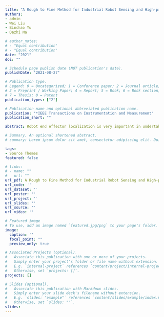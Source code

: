 ```yaml
---
title: "A Rough to Fine Method for Industrial Robot Sensing and High-precision Guidance"
authors:
- admin
- Wei Liu
- Binchao Yu
- Dazhi Ma

# author_notes:
# - "Equal contribution"
# - "Equal contribution"
date: "2021"
doi: ""

# Schedule page publish date (NOT publication's date).
publishDate: "2021-08-27"

# Publication type.
# Legend: 0 = Uncategorized; 1 = Conference paper; 2 = Journal article;
# 3 = Preprint / Working Paper; 4 = Report; 5 = Book; 6 = Book section;
# 7 = Thesis; 8 = Patent
publication_types: ["2"]

# Publication name and optional abbreviated publication name.
publication: "*IEEE Transactions on Instrumentation and Measurement"
publication_short: ""

abstract: Robot end effector localization is very important in undertaking high-precision tasks. This paper addresses the precise localization and guidance of the robotic end effector by introducing an industrial stereo-vision sensing and robot guidance system which is based on a high-precision artificial vision target extraction. Firstly, a new hand-eye calibration method is introduced to acquire the relation between the cameras and the robot end effector without considering the common field of view (FoV) of two cameras. Secondly, the method based on yolov3 is used to guide the end effector to a rough position from its initial position by recognizing the target work piece and reconstructing the 3D coordinate of its center. Finally, the end effector is guided to the precise position by repeatedly updating the difference between the current position and the desired position with the help of Control Points, which are used to establish the relation between the world coordinate system (CS) and camera CS. Experimental results indicate that this system can accurately localize the target position and guide the end effector with a position error of 84.8µm, which is enabled by achieving a higher precision stereo vision with root mean square (RMS) value of errors 59.4µm.

# Summary. An optional shortened abstract.
# summary: Lorem ipsum dolor sit amet, consectetur adipiscing elit. Duis posuere tellus ac convallis placerat. Proin tincidunt magna sed ex sollicitudin condimentum.

tags:
- Source Themes
featured: false

# links:
# - name: ""
#   url: ""
url_pdf: A Rough to Fine Method for Industrial Robot Sensing and High-precision Guidance.pdf
url_code: ''
url_dataset: ''
url_poster: ''
url_project: ''
url_slides: ''
url_source: ''
url_video: ''

# Featured image
# To use, add an image named `featured.jpg/png` to your page's folder. 
image:
  caption: ''
  focal_point: ""
  preview_only: true

# Associated Projects (optional).
#   Associate this publication with one or more of your projects.
#   Simply enter your project's folder or file name without extension.
#   E.g. `internal-project` references `content/project/internal-project/index.md`.
#   Otherwise, set `projects: []`.
projects: []

# Slides (optional).
#   Associate this publication with Markdown slides.
#   Simply enter your slide deck's filename without extension.
#   E.g. `slides: "example"` references `content/slides/example/index.md`.
#   Otherwise, set `slides: ""`.
slides: 
---
```


